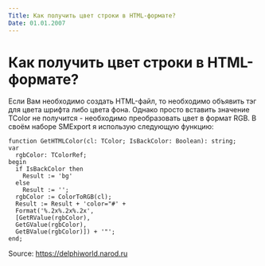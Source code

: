 ```yaml
---
Title: Как получить цвет строки в HTML-формате?
Date: 01.01.2007
---
```



Как получить цвет строки в HTML-формате?
========================================

Если Вам необходимо создать HTML-файл, то необходимо объявить тэг для
цвета шрифта либо цвета фона. Однако просто вставить значение TColor не
получится - необходимо преобразовать цвет в формат RGB. В своём наборе
SMExport я использую следующую функцию:

    function GetHTMLColor(cl: TColor; IsBackColor: Boolean): string;
    var
      rgbColor: TColorRef;
    begin
      if IsBackColor then
        Result := 'bg'
      else
        Result := '';
      rgbColor := ColorToRGB(cl);
      Result := Result + 'color="#' +
      Format('%.2x%.2x%.2x',
      [GetRValue(rgbColor),
      GetGValue(rgbColor),
      GetBValue(rgbColor)]) + '"';
    end;

Source: <https://delphiworld.narod.ru>
